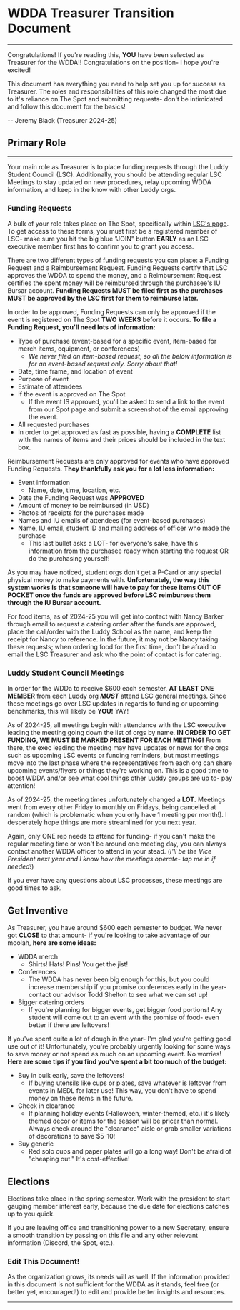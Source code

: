 # WDDA Treasurer Transition Document

---

Congratulations! If you're reading this, **YOU** have been selected as Treasurer for the WDDA!! Congratulations on the position- I hope you're excited!

This document has everything you need to help set you up for success as Treasurer. The roles and responsibilities of this role changed the most due to it's reliance on The Spot and submitting requests- don't be intimidated and follow this document for the basics!

-- Jeremy Black (Treasurer 2024-25)

## Primary Role

---

Your main role as Treasurer is to place funding requests through the Luddy Student Council (LSC). Additionally, you should be attending regular LSC Meetings to stay updated on new procedures, relay upcoming WDDA information, and keep in the know with other Luddy orgs.

### Funding Requests

A bulk of your role takes place on The Spot, specifically within [LSC's page](https://thespot.indianapolis.iu.edu/organization/icsc). To get access to these forms, you must first be a registered member of LSC- make sure you hit the big blue "JOIN" button **EARLY** as an LSC executive member first has to confirm you to grant you access.

There are two different types of funding requests you can place: a Funding Request and a Reimbursement Request. Funding Requests certify that LSC approves the WDDA to spend the money, and a Reimbursement Request certifies the spent money will be reimbursed through the purchasee's IU Bursar account. **Funding Requests MUST be filed first as the purchases MUST be approved by the LSC first for them to reimburse later.**

In order to be approved, Funding Requests can only be approved if the event is registered on The Spot **TWO WEEKS** before it occurs. **To file a Funding Request, you'll need lots of information:**

- Type of purchase (event-based for a specific event, item-based for merch items, equipment, or conferences)
  - _We never filed an item-based request, so all the below information is for an event-based request only. Sorry about that!_
- Date, time frame, and location of event
- Purpose of event
- Estimate of attendees
- If the event is approved on The Spot
  - If the event IS approved, you'll be asked to send a link to the event from our Spot page and submit a screenshot of the email approving the event.
- All requested purchases
- In order to get approved as fast as possible, having a **COMPLETE** list with the names of items and their prices should be included in the text box.

Reimbursement Requests are only approved for events who have approved Funding Requests. **They thankfully ask you for a lot less information:**

- Event information
  - Name, date, time, location, etc.
- Date the Funding Request was **APPROVED**
- Amount of money to be reimbursed (in USD)
- Photos of receipts for the purchases made
- Names and IU emails of attendees (for event-based purchases)
- Name, IU email, student ID and mailing address of officer who made the purchase
  - This last bullet asks a LOT- for everyone's sake, have this information from the purchasee ready when starting the request OR do the purchasing yourself!

As you may have noticed, student orgs don't get a P-Card or any special physical money to make payments with. **Unfortunately, the way this system works is that someone will have to pay for these items OUT OF POCKET once the funds are approved before LSC reimburses them through the IU Bursar account.**

For food items, as of 2024-25 you will get into contact with Nancy Barker through email to request a catering order after the funds are approved, place the call/order with the Luddy School as the name, and keep the receipt for Nancy to reference. In the future, it may not be Nancy taking these requests; when ordering food for the first time, don't be afraid to email the LSC Treasurer and ask who the point of contact is for catering.

### Luddy Student Council Meetings

In order for the WDDa to receive $600 each semester, **AT LEAST ONE MEMBER** from each Luddy org **_MUST_** attend LSC general meetings. Since these meetings go over LSC updates in regards to funding or upcoming benchmarks, this will likely be **YOU!** YAY!

As of 2024-25, all meetings begin with attendance with the LSC executive leading the meeting going down the list of orgs by name. **IN ORDER TO GET FUNDING, WE MUST BE MARKED PRESENT FOR EACH MEETING!** From there, the exec leading the meeting may have updates or news for the orgs such as upcoming LSC events or funding reminders, but most meetings move into the last phase where the representatives from each org can share upcoming events/flyers or things they're working on. This is a good time to boost WDDA and/or see what cool things other Luddy groups are up to- pay attention!

As of 2024-25, the meeting times unfortunately changed a **LOT.** Meetings went from every other Friday to monthly on Fridays, being cancelled at random (which is problematic when you only have 1 meeting per month!). I desperately hope things are more streamlined for you next year.

Again, only ONE rep needs to attend for funding- if you can't make the regular meeting time or won't be around one meeting day, you can always contact another WDDA officer to attend in your stead. (_I'll be the Vice President next year and I know how the meetings operate- tap me in if needed!_)

If you ever have any questions about LSC processes, these meetings are good times to ask.

## Get Inventive

As Treasurer, you have around $600 each semester to budget. We never got **CLOSE** to that amount- if you're looking to take advantage of our moolah, **here are some ideas:**

- WDDA merch
  - Shirts! Hats! Pins! You get the jist!
- Conferences
  - The WDDA has never been big enough for this, but you could increase membership if you promise conferences early in the year- contact our advisor Todd Shelton to see what we can set up!
- Bigger catering orders
  - If you're planning for bigger events, get bigger food portions! Any student will come out to an event with the promise of food- even better if there are leftovers!

If you've spent quite a lot of dough in the year- I'm glad you're getting good use out of it! Unfortunately, you're probably urgently looking for some ways to save money or not spend as much on an upcoming event. No worries! **Here are some tips if you find you've spent a bit too much of the budget:**

- Buy in bulk early, save the leftovers!
  - If buying utensils like cups or plates, save whatever is leftover from events in MEDL for later use! This way, you don't have to spend money on these items in the future.
- Check in clearance
  - If planning holiday events (Halloween, winter-themed, etc.) it's likely themed decor or items for the season will be pricer than normal. Always check around the "clearance" aisle or grab smaller variations of decorations to save $5-10!
- Buy generic
  - Red solo cups and paper plates will go a long way! Don't be afraid of "cheaping out." It's cost-effective!

## Elections

Elections take place in the spring semester. Work with the president to start gauging member interest early, because the due date for elections catches up to you quick.

If you are leaving office and transitioning power to a new Secretary, ensure a smooth transition by passing on this file and any other relevant information (Discord, the Spot, etc.).

### Edit This Document!

As the organization grows, its needs will as well. If the information provided in this document is not sufficient for the WDDA as it stands, feel free (or better yet, encouraged!) to edit and provide better insights and resources.

---
